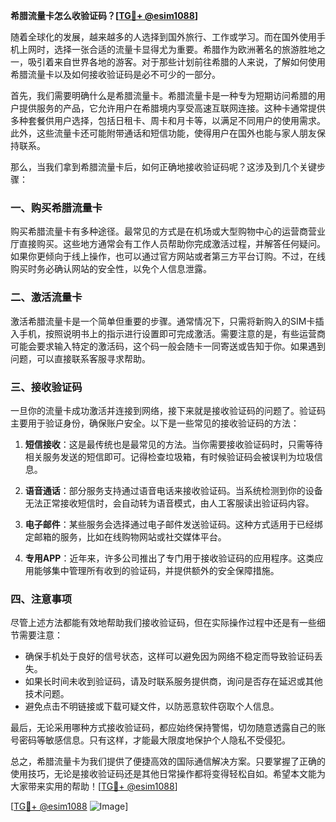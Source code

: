 **希腊流量卡怎么收验证码？[[TG💪+ @esim1088](https://t.me/s/esim1088)]**

随着全球化的发展，越来越多的人选择到国外旅行、工作或学习。而在国外使用手机上网时，选择一张合适的流量卡显得尤为重要。希腊作为欧洲著名的旅游胜地之一，吸引着来自世界各地的游客。对于那些计划前往希腊的人来说，了解如何使用希腊流量卡以及如何接收验证码是必不可少的一部分。

首先，我们需要明确什么是希腊流量卡。希腊流量卡是一种专为短期访问希腊的用户提供服务的产品，它允许用户在希腊境内享受高速互联网连接。这种卡通常提供多种套餐供用户选择，包括日租卡、周卡和月卡等，以满足不同用户的使用需求。此外，这些流量卡还可能附带通话和短信功能，使得用户在国外也能与家人朋友保持联系。

那么，当我们拿到希腊流量卡后，如何正确地接收验证码呢？这涉及到几个关键步骤：

### 一、购买希腊流量卡

购买希腊流量卡有多种途径。最常见的方式是在机场或大型购物中心的运营商营业厅直接购买。这些地方通常会有工作人员帮助你完成激活过程，并解答任何疑问。如果你更倾向于线上操作，也可以通过官方网站或者第三方平台订购。不过，在线购买时务必确认网站的安全性，以免个人信息泄露。

### 二、激活流量卡

激活希腊流量卡是一个简单但重要的步骤。通常情况下，只需将新购入的SIM卡插入手机，按照说明书上的指示进行设置即可完成激活。需要注意的是，有些运营商可能会要求输入特定的激活码，这个码一般会随卡一同寄送或告知于你。如果遇到问题，可以直接联系客服寻求帮助。

### 三、接收验证码

一旦你的流量卡成功激活并连接到网络，接下来就是接收验证码的问题了。验证码主要用于验证身份，确保账户安全。以下是一些常见的接收验证码的方法：

1. **短信接收**：这是最传统也是最常见的方法。当你需要接收验证码时，只需等待相关服务发送的短信即可。记得检查垃圾箱，有时候验证码会被误判为垃圾信息。

2. **语音通话**：部分服务支持通过语音电话来接收验证码。当系统检测到你的设备无法正常接收短信时，会自动转为语音模式，由人工客服读出验证码内容。

3. **电子邮件**：某些服务会选择通过电子邮件发送验证码。这种方式适用于已经绑定邮箱的服务，比如在线购物网站或社交媒体平台。

4. **专用APP**：近年来，许多公司推出了专门用于接收验证码的应用程序。这类应用能够集中管理所有收到的验证码，并提供额外的安全保障措施。

### 四、注意事项

尽管上述方法都能有效地帮助我们接收验证码，但在实际操作过程中还是有一些细节需要注意：

- 确保手机处于良好的信号状态，这样可以避免因为网络不稳定而导致验证码丢失。
- 如果长时间未收到验证码，请及时联系服务提供商，询问是否存在延迟或其他技术问题。
- 避免点击不明链接或下载可疑文件，以防恶意软件窃取个人信息。

最后，无论采用哪种方式接收验证码，都应始终保持警惕，切勿随意透露自己的账号密码等敏感信息。只有这样，才能最大限度地保护个人隐私不受侵犯。

总之，希腊流量卡为我们提供了便捷高效的国际通信解决方案。只要掌握了正确的使用技巧，无论是接收验证码还是其他日常操作都将变得轻松自如。希望本文能为大家带来实用的帮助！[[TG💪+ @esim1088](https://t.me/s/esim1088)]

[[TG💪+ @esim1088](https://t.me/s/esim1088) ![Image](https://i.postimg.cc/4NQfJmqS/Snipaste-2025-05-13-00-14-12.png)]